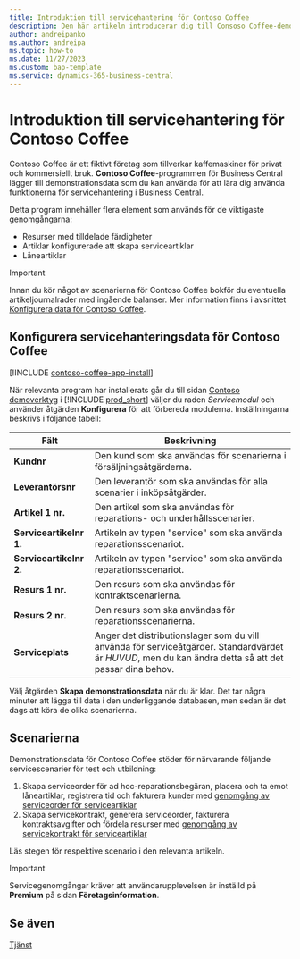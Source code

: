 ```yaml
---
title: Introduktion till servicehantering för Contoso Coffee
description: Den här artikeln introducerar dig till Consoso Coffee-demonstrationsdata för servicehantering.
author: andreipanko
ms.author: andreipa
ms.topic: how-to
ms.date: 11/27/2023
ms.custom: bap-template
ms.service: dynamics-365-business-central
---
```


# Introduktion till servicehantering för Contoso Coffee

Contoso Coffee är ett fiktivt företag som tillverkar kaffemaskiner för privat och kommersiellt bruk. **Contoso Coffee**-programmen för Business Central lägger till demonstrationsdata som du kan använda för att lära dig använda funktionerna för servicehantering i Business Central.

Detta program innehåller flera element som används för de viktigaste genomgångarna:

- Resurser med tilldelade färdigheter
- Artiklar konfigurerade att skapa serviceartiklar
- Låneartiklar

> [!IMPORTANT]
> Innan du kör något av scenarierna för Contoso Coffee bokför du eventuella artikeljournalrader med ingående balanser. Mer information finns i avsnittet [Konfigurera data för Contoso Coffee](#set-up-contoso-coffee-service-management-data).
>
> 
## Konfigurera servicehanteringsdata för Contoso Coffee

[!INCLUDE [contoso-coffee-app-install](../../includes/contoso-coffee-app-install.md)]

När relevanta program har installerats går du till sidan [Contoso demoverktyg](https://businesscentral.dynamics.com/?page=5194) i [!INCLUDE [prod_short](../../includes/prod_short.md)] väljer du raden *Servicemodul* och använder åtgärden **Konfigurera** för att förbereda modulerna. Inställningarna beskrivs i följande tabell:  

|Fält  |Beskrivning  |
|---------|---------|
|**Kundnr**  |Den kund som ska användas för scenarierna i försäljningsåtgärderna.|
|**Leverantörsnr**  |Den leverantör som ska användas för alla scenarier i inköpsåtgärder.|
|**Artikel 1 nr.**  |Den artikel som ska användas för reparations- och underhållsscenarier.|
|**Serviceartikelnr 1.**  |Artikeln av typen "service" som ska använda reparationsscenariot.|
|**Serviceartikelnr 2.**  |Artikeln av typen "service" som ska använda reparationsscenariot.|
|**Resurs 1 nr.**  |Den resurs som ska användas för kontraktscenarierna.|
|**Resurs 2 nr.**  |Den resurs som ska användas för reparationsscenarierna.|
|**Serviceplats** |Anger det distributionslager som du vill använda för serviceåtgärder. Standardvärdet är *HUVUD*, men du kan ändra detta så att det passar dina behov.|

Välj åtgärden **Skapa demonstrationsdata** när du är klar. Det tar några minuter att lägga till data i den underliggande databasen, men sedan är det dags att köra de olika scenarierna.  

## Scenarierna

Demonstrationsdata för Contoso Coffee stöder för närvarande följande servicescenarier för test och utbildning:

1. Skapa serviceorder för ad hoc-reparationsbegäran, placera och ta emot låneartiklar, registrera tid och fakturera kunder med [genomgång av serviceorder för serviceartiklar](service-basic-flow-order.md)
2. Skapa servicekontrakt, generera serviceorder, fakturera kontraktsavgifter och fördela resurser med [genomgång av servicekontrakt för serviceartiklar](service-contract-flow.md)

Läs stegen för respektive scenario i den relevanta artikeln.  

> [!IMPORTANT]
> Servicegenomgångar kräver att användarupplevelsen är inställd på **Premium** på sidan **Företagsinformation**.


## Se även

[Tjänst](../../service-service.md)
